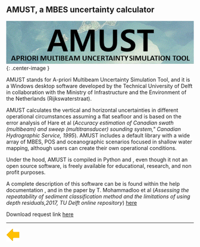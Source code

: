 ## AMUST, a MBES uncertainty calculator



![logo](../resources/amust.png){: .center-image }

AMUST stands for A-priori Multibeam Uncertainty Simulation Tool, and it is a Windows desktop software developed by the Technical University of Delft in collaboration with the Ministry of Infrastructure and the Environment of the Netherlands (Rijkswaterstraat).

AMUST calculates the vertical and horizontal uncertainties in different operational circumstances assuming a flat seafloor and is based on the error analysis of Hare et al (*Accuracy estimation of Canadian swath (multibeam) and sweep (multitransducer) sounding system," Canadian Hydrographic Service, 1995*). AMUST includes a default library with a wide array of MBES, POS and oceanographic scenarios focused in shallow water mapping, although users can create their own operational conditions.

Under the hood, AMUST is compiled in Python and , even though it not an open source software, is freely available for educational, research, and non profit purposes.

A complete description of this software can be is found within the help documentation , and in the paper by T. Mohammadloo et al (*Assessing the repeatability of sediment classification method and the limitations of using depth residuals,2017, TU Delft online repository*) [here](http://pure.tudelft.nl/ws/portalfiles/portal/30560463/ASSESSING_THE_REPEATABILITY_OF_SEDIMENT_CLASSFICATION_METHOD_AND_THE_LIMITATIONS_OF_USING_DEPTH_RESIDUALS_.pdf) 

Download request link [here](https://www.rijkswaterstaat.nl/formulieren/aanvraagformulier-software-hydrografische-normen) 

***

[![Back to Projects](../resources/back.png)](../projects.md)

